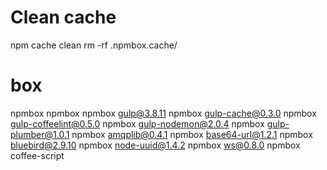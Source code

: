 # Clean cache
npm cache clean
rm -rf .npmbox.cache/

# box
npmbox npmbox
npmbox gulp@3.8.11
npmbox gulp-cache@0.3.0
npmbox gulp-coffeelint@0.5.0
npmbox gulp-nodemon@2.0.4
npmbox gulp-plumber@1.0.1
npmbox amqplib@0.4.1
npmbox base64-url@1.2.1
npmbox bluebird@2.9.10
npmbox node-uuid@1.4.2
npmbox ws@0.8.0
npmbox coffee-script

